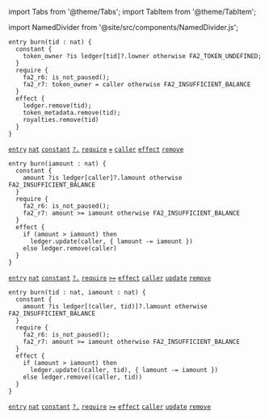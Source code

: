 import Tabs from '@theme/Tabs';
import TabItem from '@theme/TabItem';

import NamedDivider from '@site/src/components/NamedDivider.js';

<NamedDivider title="Code" width="1.5"/>


<Tabs defaultValue="NFT" >

<TabItem value="NFT">

```archetype
entry burn(tid : nat) {
  constant {
    token_owner ?is ledger[tid]?.lowner otherwise FA2_TOKEN_UNDEFINED;
  }
  require {
    fa2_r6: is_not_paused();
    fa2_r7: token_owner = caller otherwise FA2_INSUFFICIENT_BALANCE
  }
  effect {
    ledger.remove(tid);
    token_metadata.remove(tid);
    royalties.remove(tid)
  }
}
```
[`entry`](/docs/reference/declarations/entrypoint#entry) [`nat`](/docs/reference/types#nat) [`constant`](/docs/reference/declarations/entrypoint#constant) [`?.`](/docs/reference/expressions/asset#ak--asset_keyaf-1) [`require`](/docs/reference/declarations/entrypoint#require) [`=`](/docs/reference/expressions/operators/arithmetic#a--b-7) [`caller`](/docs/reference/expressions/constants#caller) [`effect`](/docs/reference/declarations/entrypoint#effect) [`remove`](/docs/reference/instructions/asset#aremovek)

</TabItem>

<TabItem value="Fungible">

```archetype
entry burn(iamount : nat) {
  constant {
    amount ?is ledger[caller]?.lamount otherwise FA2_INSUFFICIENT_BALANCE
  }
  require {
    fa2_r6: is_not_paused();
    fa2_r7: amount >= iamount otherwise FA2_INSUFFICIENT_BALANCE
  }
  effect {
    if (amount > iamount) then
      ledger.update(caller, { lamount -= iamount })
    else ledger.remove(caller)
  }
}
```
[`entry`](/docs/reference/declarations/entrypoint#entry) [`nat`](/docs/reference/types#nat) [`constant`](/docs/reference/declarations/entrypoint#constant) [`?.`](/docs/reference/expressions/asset#ak--asset_keyaf-1) [`require`](/docs/reference/declarations/entrypoint#require) [`>=`](/docs/reference/expressions/operators/arithmetic#a--b-12) [`effect`](/docs/reference/declarations/entrypoint#effect) [`caller`](/docs/reference/expressions/constants#caller) [`update`](/docs/reference/instructions/asset#aupdatek--u-) [`remove`](/docs/reference/instructions/asset#aremovek)


</TabItem>

<TabItem value="Multi asset">

```archetype
entry burn(tid : nat, iamount : nat) {
  constant {
    amount ?is ledger[(caller, tid)]?.lamount otherwise FA2_INSUFFICIENT_BALANCE
  }
  require {
    fa2_r6: is_not_paused();
    fa2_r7: amount >= iamount otherwise FA2_INSUFFICIENT_BALANCE
  }
  effect {
    if (amount > iamount) then
      ledger.update((caller, tid), { lamount -= iamount })
    else ledger.remove((caller, tid))
  }
}
```
[`entry`](/docs/reference/declarations/entrypoint#entry) [`nat`](/docs/reference/types#nat) [`constant`](/docs/reference/declarations/entrypoint#constant) [`?.`](/docs/reference/expressions/asset#ak--asset_keyaf-1) [`require`](/docs/reference/declarations/entrypoint#require) [`>=`](/docs/reference/expressions/operators/arithmetic#a--b-12) [`effect`](/docs/reference/declarations/entrypoint#effect) [`caller`](/docs/reference/expressions/constants#caller) [`update`](/docs/reference/instructions/asset#aupdatek--u-) [`remove`](/docs/reference/instructions/asset#aremovek)

</TabItem>

</Tabs>
